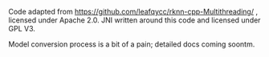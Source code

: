 Code adapted from https://github.com/leafqycc/rknn-cpp-Multithreading/ , licensed under Apache 2.0. JNI written around this code and licensed under GPL V3.

Model conversion process is a bit of a pain; detailed docs coming soontm.